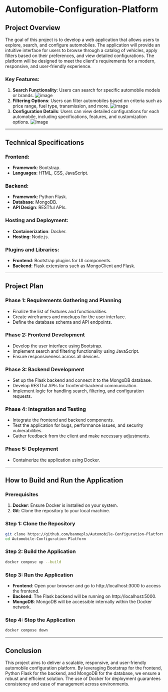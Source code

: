 # Automobile-Configuration-Platform

## Project Overview
The goal of this project is to develop a web application that allows users to explore, search, and configure automobiles. The application will provide an intuitive interface for users to browse through a catalog of vehicles, apply filters based on their preferences, and view detailed configurations. The platform will be designed to meet the client's requirements for a modern, responsive, and user-friendly experience.

### Key Features:
1. **Search Functionality**: Users can search for specific automobile models or brands.
![image](https://github.com/user-attachments/assets/3555251e-3310-4d25-8498-a5556a529f3b)
2. **Filtering Options**: Users can filter automobiles based on criteria such as price range, fuel type, transmission, and more.
![image](https://github.com/user-attachments/assets/aa16f083-0511-46ff-9cbe-c411ff715cd9)
3. **Configuration Details**: Users can view detailed configurations for each automobile, including specifications, features, and customization options.
![image](https://github.com/user-attachments/assets/430fd2a1-a0f9-4626-8c55-517b6cb4c8f1)

---

## Technical Specifications

### Frontend:
- **Framework**: Bootstrap.
- **Languages**: HTML, CSS, JavaScript.

### Backend:
- **Framework**: Python Flask.
- **Database**: MongoDB.
- **API Design**: RESTful APIs.

### Hosting and Deployment:
- **Containerization**: Docker.
- **Hosting**: Node.js.

### Plugins and Libraries:
- **Frontend**: Bootstrap plugins for UI components.
- **Backend**: Flask extensions such as MongoClient and Flask.

---

## Project Plan

### Phase 1: Requirements Gathering and Planning
- Finalize the list of features and functionalities.
- Create wireframes and mockups for the user interface.
- Define the database schema and API endpoints.

### Phase 2: Frontend Development
- Develop the user interface using Bootstrap.
- Implement search and filtering functionality using JavaScript.
- Ensure responsiveness across all devices.

### Phase 3: Backend Development
- Set up the Flask backend and connect it to the MongoDB database.
- Develop RESTful APIs for frontend-backend communication.
- Implement logic for handling search, filtering, and configuration requests.

### Phase 4: Integration and Testing
- Integrate the frontend and backend components.
- Test the application for bugs, performance issues, and security vulnerabilities.
- Gather feedback from the client and make necessary adjustments.

### Phase 5: Deployment
- Containerize the application using Docker.

---

## How to Build and Run the Application

### Prerequisites
1. **Docker**: Ensure Docker is installed on your system.
3. **Git**: Clone the repository to your local machine.

### Step 1: Clone the Repository
```bash
git clone https://github.com/banmepls/Automobile-Configuration-Platform.git
cd Automobile-Configuration-Platform
```

### Step 2: Build the Application
```bash
docker compose up --build
```

### Step 3: Run the Application
- **Frontend**: Open your browser and go to http://localhost:3000 to access the frontend.
- **Backend**: The Flask backend will be running on http://localhost:5000.
- **MongoDB**: MongoDB will be accessible internally within the Docker network.


### Step 4: Stop the Application
```bash
docker compose down
```

---

## Conclusion
This project aims to deliver a scalable, responsive, and user-friendly automobile configuration platform. By leveraging Bootstrap for the frontend, Python Flask for the backend, and MongoDB for the database, we ensure a robust and efficient solution. The use of Docker for deployment guarantees consistency and ease of management across environments.
